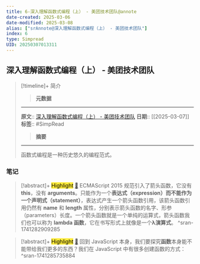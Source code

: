 ```yaml
---
title: 6-深入理解函数式编程（上） - 美团技术团队@annote
date-created: 2025-03-06
date-modified: 2025-03-08
alias: ["srAnnote@深入理解函数式编程（上） - 美团技术团队"]
index: 6
type: Simpread
UID: 20250307013311
---
```


## 深入理解函数式编程（上） - 美团技术团队

> [!timeline]+ 简介
>
> > **元数据**
>
> ---
> **原文**:: [深入理解函数式编程（上） - 美团技术团队](https://tech.meituan.com/2022/10/13/dive-into-functional-programming-01.html)
> **日期**:: [[2025-03-07]]
> **标签**:: #SimpRead
>
> > **摘要**
>
> ---
> 函数式编程是一种历史悠久的编程范式。

### 笔记

> [!abstract]+ <mark style="background-color: #ffeb3b">Highlight</mark> [🧷](<http://localhost:7026/reading/6#id=1741282909285>)
> ECMAScript 2015 规范引入了箭头函数，它没有 **this**，没有 **arguments**。只能作为一个**表达式（expression）**而不能作为一个**声明式（statement）**，表达式产生一个箭头函数引用，该箭头函数引用仍然有 **name** 和 **length** 属性，分别表示箭头函数的名字、形参（parameters）长度。一个箭头函数就是一个单纯的运算式，箭头函数我们也可以称为 **lambda 函数**，它在书写形式上就像是一个**λ演算式**。
^sran-1741282909285

> [!abstract]+ <mark style="background-color: #ffeb3b">Highlight</mark> [🧷](<http://localhost:7026/reading/6#id=1741285735884>)
> 回到 JavaScript 本身，我们要探究**函数**本身能不能带给我们更多的东西？我们在 JavaScript 中有很多创建函数的方式：
^sran-1741285735884
